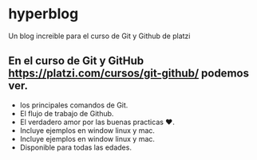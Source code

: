 # hyperblog
Un blog increible para el curso de Git y Github de platzi

## En el curso de Git y GitHub https://platzi.com/cursos/git-github/ podemos ver.
* los principales comandos de Git.
* El flujo de trabajo de Github.
* El verdadero amor por las buenas practicas ❤.
* Incluye ejemplos en window linux y mac.
* Incluye ejemplos en window linux y mac.
* Disponible para todas las edades.
